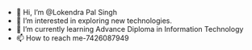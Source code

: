 - 👋 Hi, I’m @Lokendra Pal Singh
- 👀 I’m interested in exploring new technologies.
- 🌱 I’m currently learning Advance Diploma in Information Technology 
- 📫 How to reach me-7426087949

<!---
Lokendra938/Lokendra938 is a ✨ special ✨ repository because its `README.md` (this file) appears on your GitHub profile.
You can click the Preview link to take a look at your changes.
--->
